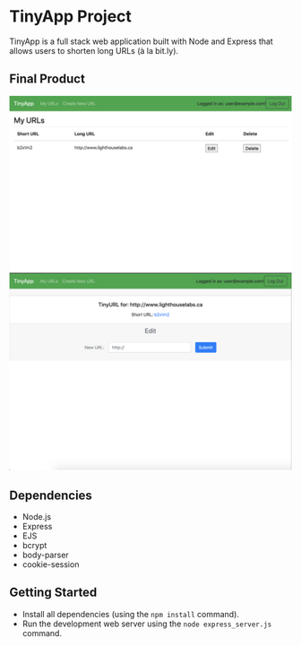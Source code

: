 # TinyApp Project

TinyApp is a full stack web application built with Node and Express that allows users to shorten long URLs (à la bit.ly).

## Final Product

!["Screenshot of URLs Page"](https://github.com/csb3/tinyapp/blob/fb278e78b5415fee580cdc44c7729821a75b819e/docs/urls-page.png?raw=true)
!["Screenshot of individual URL page"](https://github.com/csb3/tinyapp/blob/fb278e78b5415fee580cdc44c7729821a75b819e/docs/shorturl-page.png?raw=true)

## Dependencies

- Node.js
- Express
- EJS
- bcrypt
- body-parser
- cookie-session

## Getting Started

- Install all dependencies (using the `npm install` command).
- Run the development web server using the `node express_server.js` command.